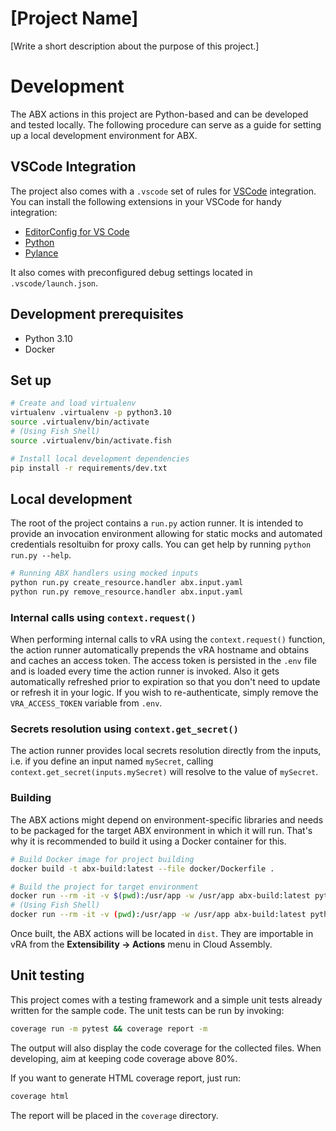 # [Project Name]

[Write a short description about the purpose of this project.]

# Development

The ABX actions in this project are Python-based and can be developed and tested locally.
The following procedure can serve as a guide for setting up a local development environment for ABX.

## VSCode Integration

The project also comes with a `.vscode` set of rules for [VSCode](https://code.visualstudio.com/) integration.
You can install the following extensions in your VSCode for handy integration:

-   [EditorConfig for VS Code](https://marketplace.visualstudio.com/items?itemName=EditorConfig.EditorConfig)
-   [Python](https://marketplace.visualstudio.com/items?itemName=ms-python.python)
-   [Pylance](https://marketplace.visualstudio.com/items?itemName=ms-python.vscode-pylance)

It also comes with preconfigured debug settings located in `.vscode/launch.json`.

## Development prerequisites

-   Python 3.10
-   Docker

## Set up

```sh
# Create and load virtualenv
virtualenv .virtualenv -p python3.10
source .virtualenv/bin/activate
# (Using Fish Shell)
source .virtualenv/bin/activate.fish

# Install local development dependencies
pip install -r requirements/dev.txt
```

## Local development

The root of the project contains a `run.py` action runner. It is intended to
provide an invocation environment allowing for static mocks and automated credentials
resoltuibn for proxy calls. You can get help by running `python run.py --help`.

```sh
# Running ABX handlers using mocked inputs
python run.py create_resource.handler abx.input.yaml
python run.py remove_resource.handler abx.input.yaml
```

### Internal calls using `context.request()`

When performing internal calls to vRA using the `context.request()` function,
the action runner automatically prepends the vRA hostname and obtains and caches
an access token. The access token is persisted in the `.env` file and is loaded
every time the action runner is invoked. Also it gets automatically refreshed
prior to expiration so that you don't need to update or refresh it in your logic.
If you wish to re-authenticate, simply remove the `VRA_ACCESS_TOKEN` variable
from `.env`.

### Secrets resolution using `context.get_secret()`

The action runner provides local secrets resolution directly from the inputs, i.e.
if you define an input named `mySecret`, calling `context.get_secret(inputs.mySecret)`
will resolve to the value of `mySecret`.

### Building

The ABX actions might depend on environment-specific libraries and needs to be
packaged for the target ABX environment in which it will run. That's why it
is recommended to build it using a Docker container for this.

```sh
# Build Docker image for project building
docker build -t abx-build:latest --file docker/Dockerfile .

# Build the project for target environment
docker run --rm -it -v $(pwd):/usr/app -w /usr/app abx-build:latest python setup.py bundle
# (Using Fish Shell)
docker run --rm -it -v (pwd):/usr/app -w /usr/app abx-build:latest python setup.py bundle
```

Once built, the ABX actions will be located in `dist`. They are importable
in vRA from the **Extensibility -> Actions** menu in Cloud Assembly.

## Unit testing

This project comes with a testing framework and a simple unit tests already written
for the sample code. The unit tests can be run by invoking:

```sh
coverage run -m pytest && coverage report -m
```

The output will also display the code coverage for the collected files.
When developing, aim at keeping code coverage above 80%.

If you want to generate HTML coverage report, just run:

```sh
coverage html
```

The report will be placed in the `coverage` directory.
